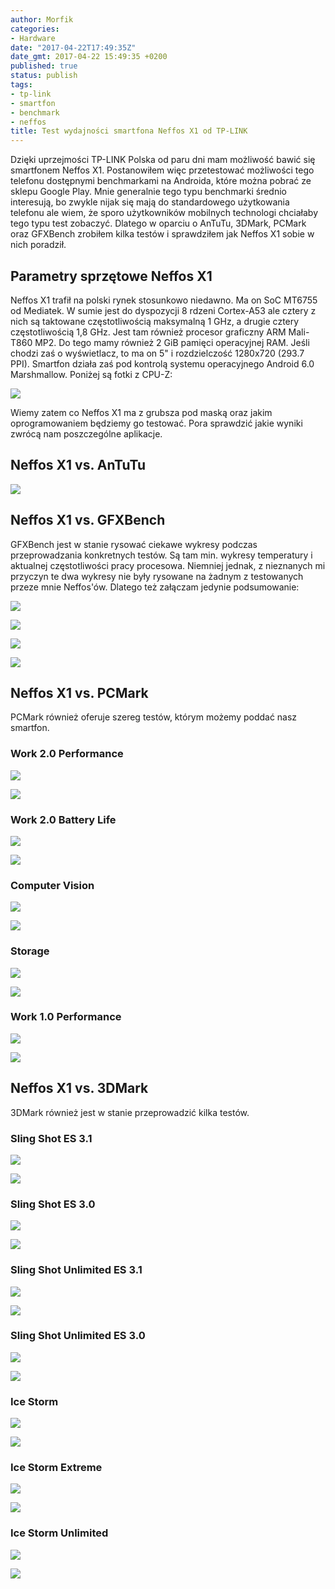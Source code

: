 ```yaml
---
author: Morfik
categories:
- Hardware
date: "2017-04-22T17:49:35Z"
date_gmt: 2017-04-22 15:49:35 +0200
published: true
status: publish
tags:
- tp-link
- smartfon
- benchmark
- neffos
title: Test wydajności smartfona Neffos X1 od TP-LINK
---
```


Dzięki uprzejmości TP-LINK Polska od paru dni mam możliwość bawić się smartfonem Neffos X1.
Postanowiłem więc przetestować możliwości tego telefonu dostępnymi benchmarkami na Androida, które
można pobrać ze sklepu Google Play. Mnie generalnie tego typu benchmarki średnio interesują, bo
zwykle nijak się mają do standardowego użytkowania telefonu ale wiem, że sporo użytkowników
mobilnych technologi chciałaby tego typu test zobaczyć. Dlatego w oparciu o AnTuTu, 3DMark, PCMark
oraz GFXBench zrobiłem kilka testów i sprawdziłem jak Neffos X1 sobie w nich poradził.

<!--more-->
## Parametry sprzętowe Neffos X1

Neffos X1 trafił na polski rynek stosunkowo niedawno. Ma on SoC MT6755 od Mediatek. W sumie jest do
dyspozycji 8 rdzeni Cortex-A53 ale cztery z nich są taktowane częstotliwością maksymalną 1 GHz, a
drugie cztery częstotliwością 1,8 GHz. Jest tam również procesor graficzny ARM Mali-T860 MP2. Do
tego mamy również 2 GiB pamięci operacyjnej RAM. Jeśli chodzi zaś o wyświetlacz, to ma on 5" i
rozdzielczość 1280x720 (293.7 PPI). Smartfon działa zaś pod kontrolą systemu operacyjnego Android
6.0 Marshmallow. Poniżej są fotki z CPU-Z:

![](/img/2017/04/001.neffos-x1-tp-link-smartfon-benchmark-cpu-z.png#huge)

Wiemy zatem co Neffos X1 ma z grubsza pod maską oraz jakim oprogramowaniem będziemy go testować.
Pora sprawdzić jakie wyniki zwrócą nam poszczególne aplikacje.

## Neffos X1 vs. AnTuTu

![](/img/2017/04/002.neffos-x1-tp-link-smartfon-benchmark-antutu.png#huge)

## Neffos X1 vs. GFXBench

GFXBench jest w stanie rysować ciekawe wykresy podczas przeprowadzania konkretnych testów. Są tam
min. wykresy temperatury i aktualnej częstotliwości pracy procesowa. Niemniej jednak, z nieznanych
mi przyczyn te dwa wykresy nie były rysowane na żadnym z testowanych przeze mnie Neffos'ów. Dlatego
też załączam jedynie podsumowanie:

![](/img/2017/04/003.neffos-x1-tp-link-smartfon-benchmark-gfs-bat.png#medium)

![](/img/2017/04/004.neffos-x1-tp-link-smartfon-benchmark-gfs-low.png#medium)

![](/img/2017/04/005.neffos-x1-tp-link-smartfon-benchmark-gfs-spec.png#medium)

![](/img/2017/04/006.neffos-x1-tp-link-smartfon-benchmark-gfx-hi.png#medium)

## Neffos X1 vs. PCMark

PCMark również oferuje szereg testów, którym możemy poddać nasz smartfon.

### Work 2.0 Performance

![](/img/2017/04/007.neffos-x1-tp-link-smartfon-benchmark-work2.0.png#big)

![](/img/2017/04/008.neffos-x1-tp-link-smartfon-benchmark-work2.0-graf.png#huge)

### Work 2.0 Battery Life

![](/img/2017/04/009.neffos-x1-tp-link-smartfon-benchmark-bateria.png#big)

![](/img/2017/04/010.neffos-x1-tp-link-smartfon-benchmark-bateria-graf.png#huge)

### Computer Vision

![](/img/2017/04/011.neffos-x1-tp-link-smartfon-benchmark-computer-vision.png#big)

![](/img/2017/04/012.neffos-x1-tp-link-smartfon-benchmark-computer-vision-graf.png#huge)

### Storage

![](/img/2017/04/013.neffos-x1-tp-link-smartfon-benchmark-storage.png#big)

![](/img/2017/04/014.neffos-x1-tp-link-smartfon-benchmark-storage-graf.png#huge)

### Work 1.0 Performance

![](/img/2017/04/015.neffos-x1-tp-link-smartfon-benchmark-work1.0.png#big)

![](/img/2017/04/016.neffos-x1-tp-link-smartfon-benchmark-work1.0-graf.png#huge)

## Neffos X1 vs. 3DMark

3DMark również jest w stanie przeprowadzić kilka testów.

### Sling Shot ES 3.1

![](/img/2017/04/017.neffos-x1-tp-link-smartfon-benchmark-sling-extreme.png#big)

![](/img/2017/04/018.neffos-x1-tp-link-smartfon-benchmark-sling-extreme-graf.png#huge)

### Sling Shot ES 3.0

![](/img/2017/04/019.neffos-x1-tp-link-smartfon-benchmark-sling.png#big)

![](/img/2017/04/020.neffos-x1-tp-link-smartfon-benchmark-sling-graf.png#huge)

### Sling Shot Unlimited ES 3.1

![](/img/2017/04/021.neffos-x1-tp-link-smartfon-benchmark-sling-extreme-un.png#big)

![](/img/2017/04/022.neffos-x1-tp-link-smartfon-benchmark-sling-extreme-un-graf.png#huge)

### Sling Shot Unlimited ES 3.0

![](/img/2017/04/023.neffos-x1-tp-link-smartfon-benchmark-sling-un.png#big)

![](/img/2017/04/024.neffos-x1-tp-link-smartfon-benchmark-.png#huge)

### Ice Storm

![](/img/2017/04/025.neffos-x1-tp-link-smartfon-benchmark-ice.png#big)

![](/img/2017/04/026.neffos-x1-tp-link-smartfon-benchmark-ice-graf.png#huge)

### Ice Storm Extreme

![](/img/2017/04/027.neffos-x1-tp-link-smartfon-benchmark-ice-extreme.png#big)

![](/img/2017/04/028.neffos-x1-tp-link-smartfon-benchmark-ice-extreme-graf.png#huge)

### Ice Storm Unlimited

![](/img/2017/04/029.neffos-x1-tp-link-smartfon-benchmark-ice-un.png#big)

![](/img/2017/04/030.neffos-x1-tp-link-smartfon-benchmark-ice-un-graf.png#huge)
